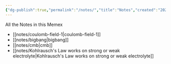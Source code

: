 ```yaml
---
{"dg-publish":true,"permalink":"/notes/","title":"Notes","created":"2024-05-30T19:07:15.317+05:30","updated":"2024-06-07T08:35:38.872+05:30"}
---
```


All the Notes in this Memex
- [[notes/coulomb-field-1\|coulomb-field-1]]
- [[notes/bigbang\|bigbang]]
- [[notes/cmb\|cmb]]
- [[notes/Kohlrausch's Law works on strong or weak electrolyte\|Kohlrausch's Law works on strong or weak electrolyte]]